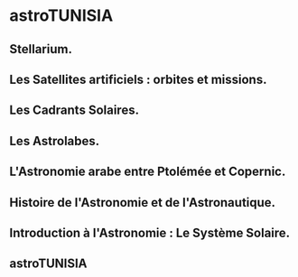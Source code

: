# astroTUNISIA

## Stellarium.
## Les Satellites artificiels : orbites et missions.
## Les Cadrants Solaires.
## Les Astrolabes.
## L'Astronomie arabe entre Ptolémée et Copernic.
## Histoire de l'Astronomie et de l'Astronautique.
## Introduction à l'Astronomie : Le Système Solaire.
## astroTUNISIA

 
<preview-Lia
link="https://pytunisia.github.io/home/pageArticle.html?article=https://liascript.github.io/course/?https://raw.githubusercontent.com/pyTUNISIA/home/master/preview/previewAstroTUNISIA.md#1"
src ="https://liascript.github.io/course/?https://raw.githubusercontent.com/pyTUNISIA/home/master/preview/previewAstroTUNISIA.md#1">
</preview-Lia>
